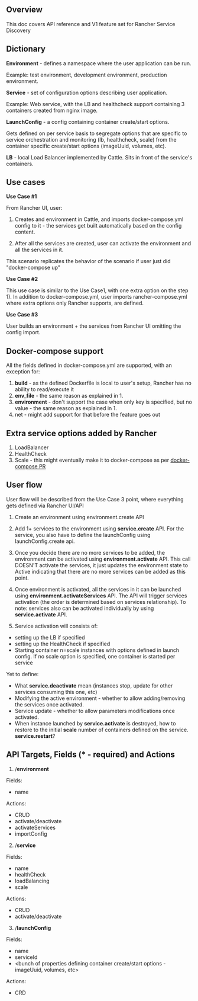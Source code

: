 Overview
--------
This doc covers API reference and V1 feature set for Rancher Service Discovery

Dictionary
----------
**Environment** - defines a namespace where the user application can be run. 

Example: test environment, development environment, production environment.

**Service** - set of configuration options describing user application.

Example: Web service, with the LB and healthcheck support containing 3 containers created from nginx image. 

**LaunchConfig** - a config containing container create/start options. 

Gets defined on per service basis to segregate options that are specific to service orchestration and monitoring (lb, healthcheck, scale) from the container specific create/start options (imageUuid, volumes, etc).

**LB** - local Load Balancer implemented by Cattle. Sits in front of the service's containers.

Use cases
-----------
**Use Case #1** 

From Rancher UI, user:

1. Creates and environment in Cattle, and imports docker-compose.yml config to it - the services get built automatically based on the config content.

2. After all the services are created, user can activate the environment and all the services in it.

This scenario replicates the behavior of the scenario if user just did "docker-compose up"

**Use Case #2** 

This use case is similar to the Use Case1, with one extra option on the step 1). In addition to docker-compose.yml, user imports rancher-compose.yml where extra options only Rancher supports, are defined. 

**Use Case #3** 

User builds an environment + the services from Rancher UI omitting the config import. 

Docker-compose support
----------
All the fields defined in docker-compose.yml are supported, with an exception for:

1. **build** - as the defined Dockerfile is local to user's setup, Rancher has no ability to read/execute it
2. **env_file** - the same reason as explained in 1.
3. **environment** - don't support the case when only key is specified, but no value - the same reason as explained in 1.
4. net - might add support for that before the feature goes out

Extra service options added by Rancher
----------
1. LoadBalancer
2. HealthCheck
3. Scale - this might eventually make it to docker-compose as per [docker-compose PR](https://github.com/docker/compose/pull/630)

User flow
-----------

User flow will be described from the Use Case 3 point, where everything gets defined via Rancher UI/API

1. Create an environment using environment.create API

2. Add 1+ services to the environment using **service.create** API. For the service, you also have to define the launchConfig using launchConfig.create api. 

3. Once you decide there are no more services to be added, the environment can be activated using **environment.activate** API. This call DOESN'T activate the services, it just updates the environment state to Active indicating that there are no more services can be added as this point. 

4. Once environment is activated, all the services in it can be launched using **environment.activateServices** API. The API will trigger services activation (the order is determined based on services relationship). To note: services also can be activated individually by using **service.activate** API.

5. Service activation will consists of:

* setting up the LB if specified
* setting up the HealthCheck if specified
* Starting container n=scale instances with options defined in launch config. If no scale option is specified, one container is started per service

Yet to define:

* What **service.deactivate** mean (instances stop, update for other services consuming this one, etc)
* Modifying the active environment - whether to allow adding/removing the services once activated.
* Service update - whether to allow parameters modifications once activated.
* When instance launched by **service.activate** is destroyed, how to restore to the initial **scale** number of containers defined on the service. **service.restart**?



API Targets, Fields (* - required) and Actions
----------
1) /**environment** 

Fields:
* name

Actions:
* CRUD
* activate/deactivate
* activateServices
* importConfig

2) /**service** 

Fields:
* name
* healthCheck
* loadBalancing
* scale

Actions:
* CRUD
* activate/deactivate

3) /**launchConfig** 

Fields:
* name
* serviceId
* <bunch of properties defining container create/start options - imageUuid, volumes, etc>

Actions:
* CRD
